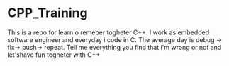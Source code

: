 # CPP_Training
This is a repo for learn o remeber togheter  C++. I work as embedded software engineer and everyday i code in C. The average day is debug -> fix-> push-> repeat. Tell me everything you find that i'm wrong or not and let'shave fun togheter with C++
